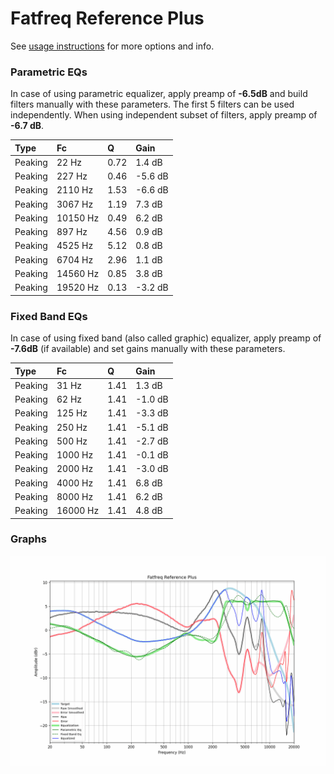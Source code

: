 # Fatfreq Reference Plus
See [usage instructions](https://github.com/jaakkopasanen/AutoEq#usage) for more options and info.

### Parametric EQs
In case of using parametric equalizer, apply preamp of **-6.5dB** and build filters manually
with these parameters. The first 5 filters can be used independently.
When using independent subset of filters, apply preamp of **-6.7 dB**.

| Type    | Fc       |    Q | Gain    |
|:--------|:---------|:-----|:--------|
| Peaking | 22 Hz    | 0.72 | 1.4 dB  |
| Peaking | 227 Hz   | 0.46 | -5.6 dB |
| Peaking | 2110 Hz  | 1.53 | -6.6 dB |
| Peaking | 3067 Hz  | 1.19 | 7.3 dB  |
| Peaking | 10150 Hz | 0.49 | 6.2 dB  |
| Peaking | 897 Hz   | 4.56 | 0.9 dB  |
| Peaking | 4525 Hz  | 5.12 | 0.8 dB  |
| Peaking | 6704 Hz  | 2.96 | 1.1 dB  |
| Peaking | 14560 Hz | 0.85 | 3.8 dB  |
| Peaking | 19520 Hz | 0.13 | -3.2 dB |

### Fixed Band EQs
In case of using fixed band (also called graphic) equalizer, apply preamp of **-7.6dB**
(if available) and set gains manually with these parameters.

| Type    | Fc       |    Q | Gain    |
|:--------|:---------|:-----|:--------|
| Peaking | 31 Hz    | 1.41 | 1.3 dB  |
| Peaking | 62 Hz    | 1.41 | -1.0 dB |
| Peaking | 125 Hz   | 1.41 | -3.3 dB |
| Peaking | 250 Hz   | 1.41 | -5.1 dB |
| Peaking | 500 Hz   | 1.41 | -2.7 dB |
| Peaking | 1000 Hz  | 1.41 | -0.1 dB |
| Peaking | 2000 Hz  | 1.41 | -3.0 dB |
| Peaking | 4000 Hz  | 1.41 | 6.8 dB  |
| Peaking | 8000 Hz  | 1.41 | 6.2 dB  |
| Peaking | 16000 Hz | 1.41 | 4.8 dB  |

### Graphs
![](./Fatfreq%20Reference%20Plus.png)